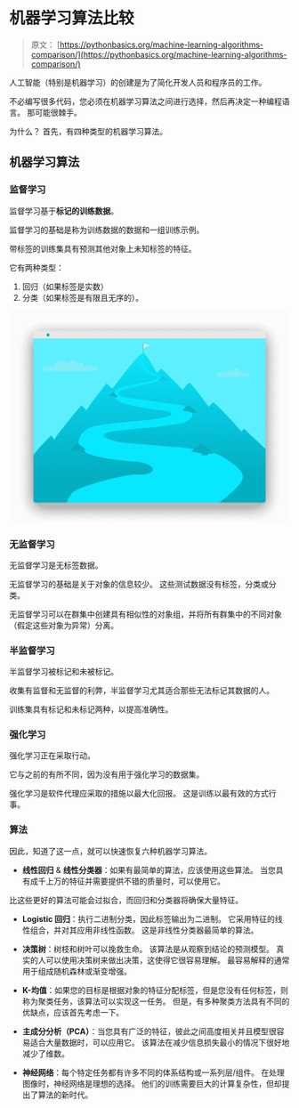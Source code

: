 # 机器学习算法比较

> 原文： [https://pythonbasics.org/machine-learning-algorithms-comparison/](https://pythonbasics.org/machine-learning-algorithms-comparison/)

人工智能（特别是机器学习）的创建是为了简化开发人员和程序员的工作。

不必编写很多代码，您必须在机器学习算法之间进行选择，然后再决定一种编程语言。 那可能很棘手。



为什么？ 首先，有四种类型的机器学习算法。

## 机器学习算法

### 监督学习

监督学习基于**标记的训练数据**。

监督学习的基础是称为训练数据的数据和一组训练示例。

带标签的训练集具有预测其他对象上未知标签的特征。

它有两种类型：

1.  回归（如果标签是实数）
2.  分类（如果标签是有限且无序的）。

![supervised learning uses labeled training data](img/a00bd824aae90021b95e57c905444e0f.jpg)

### 无监督学习

无监督学习是无标签数据。

无监督学习的基础是关于对象的信息较少。 这些测试数据没有标签，分类或分类。

无监督学习可以在群集中创建具有相似性的对象组，并将所有群集中的不同对象（假定这些对象为异常）分离。

### 半监督学习

半监督学习被标记和未被标记。

收集有监督和无监督的利弊，半监督学习尤其适合那些无法标记其数据的人。

训练集具有标记和未标记两种，以提高准确性。

### 强化学习

强化学习正在采取行动。

它与之前的有所不同，因为没有用于强化学习的数据集。

强化学习是软件代理应采取的措施以最大化回报。 这是训练以最有效的方式行事。

### 算法

因此，知道了这一点，就可以快速恢复六种机器学习算法。

*   **线性回归** & **线性分类器**：如果有最简单的算法，应该使用这些算法。 当您具有成千上万的特征并需要提供不错的质量时，可以使用它。

比这些更好的算法可能会过拟合，而回归和分类器将确保大量特征。

*   **Logistic 回归**：执行二进制分类，因此标签输出为二进制。 它采用特征的线性组合，并对其应用非线性函数。 这是非线性分类器最简单的算法。

*   **决策树**：树枝和树叶可以挽救生命。 该算法是从观察到结论的预测模型。 真实的人可以使用决策树来做出决策，这使得它很容易理解。 最容易解释的通常用于组成随机森林或渐变增强。

*   **K-均值**：如果您的目标是根据对象的特征分配标签，但是您没有任何标签，则称为聚类任务，该算法可以实现这一任务。 但是，有多种聚类方法具有不同的优缺点，应该首先考虑一下。

*   **主成分分析（PCA）**：当您具有广泛的特征，彼此之间高度相关并且模型很容易适合大量数据时，可以应用它。 该算法在减少信息损失最小的情况下很好地减少了维数。

*   **神经网络**：每个特定任务都有许多不同的体系结构或一系列层/组件。 在处理图像时，神经网络是理想的选择。 他们的训练需要巨大的计算复杂性，但却提出了算法的新时代。
